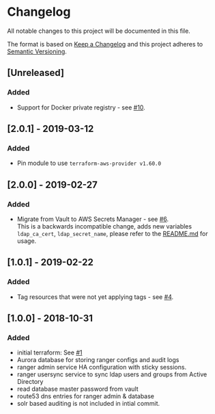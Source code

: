 # Changelog
All notable changes to this project will be documented in this file.

The format is based on [Keep a Changelog](http://keepachangelog.com/en/1.0.0/) and this project adheres to [Semantic Versioning](http://semver.org/spec/v2.0.0.html).


## [Unreleased]

### Added
- Support for Docker private registry - see [#10](https://github.com/ExpediaInc/apiary-authorization/issues/10).

## [2.0.1] - 2019-03-12

### Added
- Pin module to use `terraform-aws-provider v1.60.0`

## [2.0.0] - 2019-02-27

### Added
- Migrate from Vault to AWS Secrets Manager - see [#6](https://github.com/ExpediaInc/apiary-authorization/issues/6).  
This is a backwards incompatible change, adds new variables `ldap_ca_cert`, `ldap_secret_name`, please refer to the [README.md](README.md) for usage.

## [1.0.1] - 2019-02-22

### Added
- Tag resources that were not yet applying tags - see [#4](https://github.com/ExpediaInc/apiary-authorization/issues/4).

## [1.0.0] - 2018-10-31
### Added
- initial terraform: See [#1](https://github.com/ExpediaInc/apiary-authorization/issues/1)
- Aurora database for storing ranger configs and audit logs
- ranger admin service HA configuration with sticky sessions.
- ranger usersync service to sync ldap users and groups from Active Directory
- read database master password from vault
- route53 dns entries for ranger admin & database
- solr based auditing is not included in intial commit.
